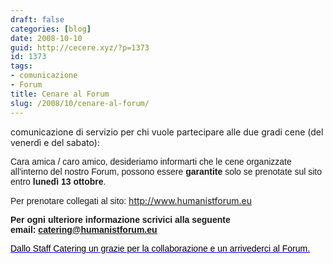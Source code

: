 ```yaml
---
draft: false
categories: [blog]
date: 2008-10-10
guid: http://cecere.xyz/?p=1373
id: 1373
tags:
- comunicazione
- Forum
title: Cenare al Forum
slug: /2008/10/cenare-al-forum/
---
```


comunicazione di servizio per chi vuole partecipare alle due gradi cene (del venerdì e del sabato):

<span style="font-family: Tahoma, sans-serif">Cara amica / caro amico, <span style="font-family: 'Lucida Grande'"><span style="font-family: Tahoma, sans-serif">desideriamo informarti che le cene organizzate all’interno del nostro Forum, possono essere </span><span style="font-family: Tahoma, sans-serif"><strong>garantite</strong></span><span style="font-family: Tahoma, sans-serif"> solo se prenotate sul sito entro </span><span style="font-family: Tahoma, sans-serif"><strong>lunedì 13 ottobre</strong></span><span style="font-family: Tahoma, sans-serif">.</span></span></span>

<span style="font-family: Tahoma, sans-serif">Per prenotare collegati al sito: </span><span style="color: #0000ff"><span style="text-decoration: underline"><a href="http://www.humanistforum.eu/"><span style="color: #000000"><span style="font-family: Tahoma, sans-serif">http://www.humanistforum.eu</span></span></a></span></span>

<span style="font-family: Tahoma, sans-serif"><strong>Per ogni ulteriore informazione scrivici alla seguente email: </strong></span><span style="color: #0000ff"><span style="text-decoration: underline"><span style="font-family: Tahoma, sans-serif"><strong><a href="mailto:catering@humanistforum.eu">catering@humanistforum.eu</a></strong></span></span></span>

<span style="color: #0000ff"><span style="text-decoration: underline"><span style="font-family: Tahoma, sans-serif"><strong><a href="mailto:catering@humanistforum.eu"></a><span style="color: #000000;font-weight: normal">Dallo Staff Catering un grazie per la collaborazione e un arrivederci al Forum.</span></strong></span></span></span>